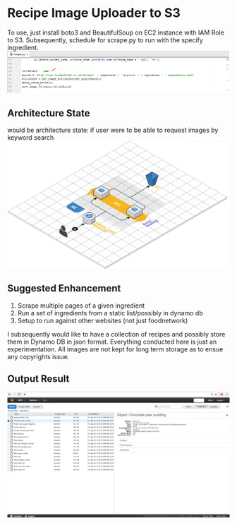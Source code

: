 # Recipe Image Uploader to S3

To use, just install boto3 and BeautifulSoup on EC2 instance with IAM Role to S3. Subsequently, schedule for scrape.py to run with the specify ingredient. 
![alt text](https://github.com/ziyenl/aws/blob/master/food/ingredient.png "ingredient keyword")

## Architecture State
would be architecture state: if user were to be able to request images by keyword search
![alt text](https://github.com/ziyenl/aws/blob/master/food/architecture.png "architecture")

## Suggested Enhancement
1. Scrape multiple pages of a given ingredient
2. Run a set of ingredients from a static list/possibly in dynamo db
3. Setup to run against other websites (not just foodnetwork)

I subsequently would like to have a collection of recipes and possibly store them in Dynamo DB in json format.
Everything conducted here is just an experimentation. All images are not kept for long term storage as to ensue any copyrights issue.

## Output Result
![alt text](https://github.com/ziyenl/aws/blob/master/food/result.png "result output")
